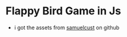 # Flappy Bird Game in Js

- i got the assets from [samuelcust](https://github.com/samuelcust/flappy-bird-assets) on github
